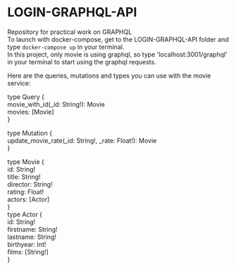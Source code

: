 # LOGIN-GRAPHQL-API
Repository for practical work on GRAPHQL  
To launch with docker-compose, get to the LOGIN-GRAPHQL-API folder and type `docker-compose up` in your terminal.  
In this project, only movie is using graphql, so type 'localhost:3001/graphql' in your terminal to start using the graphql requests.  

Here are the queries, mutations and types you can use with the movie service:  

type Query {  
    movie_with_id(_id: String!): Movie  
    movies: [Movie]  
}  

type Mutation {  
    update_movie_rate(_id: String!, _rate: Float!): Movie  
}  

type Movie {  
    id: String!  
    title: String!  
    director: String!  
    rating: Float!  
    actors: [Actor]  
}  
type Actor {  
    id: String!  
    firstname: String!  
    lastname: String!  
    birthyear: Int!  
    films: [String!]  
}  
